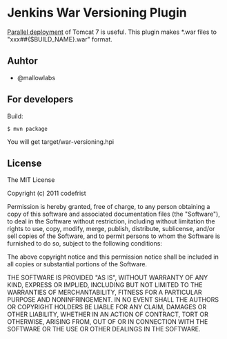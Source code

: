 Jenkins War Versioning Plugin
=======================================

[Parallel deployment](http://tomcat.apache.org/tomcat-7.0-doc/config/context.html#Parallel_deployment) of Tomcat 7 is useful.
This plugin makes \*.war files to "xxx##{$BUILD\_NAME}.war" format.

Auhtor
---------------
* @mallowlabs

For developers
---------------
Build:

    $ mvn package

You will get target/war-versioning.hpi

License
---------------
The MIT License

Copyright (c) 2011 codefrist

Permission is hereby granted, free of charge, to any person obtaining a copy
of this software and associated documentation files (the "Software"), to deal
in the Software without restriction, including without limitation the rights
to use, copy, modify, merge, publish, distribute, sublicense, and/or sell
copies of the Software, and to permit persons to whom the Software is
furnished to do so, subject to the following conditions:

The above copyright notice and this permission notice shall be included in
all copies or substantial portions of the Software.

THE SOFTWARE IS PROVIDED "AS IS", WITHOUT WARRANTY OF ANY KIND, EXPRESS OR
IMPLIED, INCLUDING BUT NOT LIMITED TO THE WARRANTIES OF MERCHANTABILITY,
FITNESS FOR A PARTICULAR PURPOSE AND NONINFRINGEMENT. IN NO EVENT SHALL THE
AUTHORS OR COPYRIGHT HOLDERS BE LIABLE FOR ANY CLAIM, DAMAGES OR OTHER
LIABILITY, WHETHER IN AN ACTION OF CONTRACT, TORT OR OTHERWISE, ARISING FROM,
OUT OF OR IN CONNECTION WITH THE SOFTWARE OR THE USE OR OTHER DEALINGS IN
THE SOFTWARE.

